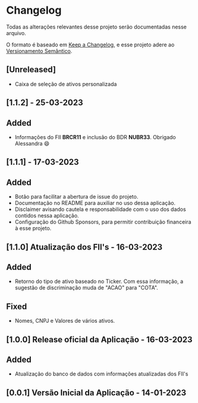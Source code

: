 # Changelog

Todas as alterações relevantes desse projeto serão documentadas nesse arquivo.

O formato é baseado em  [Keep a Changelog](https://keepachangelog.com/en/1.0.0/),
e esse projeto adere ao [Versionamento Semântico](https://semver.org/spec/v2.0.0.html).

## [Unreleased]

* Caixa de seleção de ativos personalizada

## [1.1.2] - 25-03-2023
## Added
* Informações do FII **BRCR11** e inclusão do BDR **NUBR33**. Obrigado Alessandra :smile:

## [1.1.1] - 17-03-2023
## Added
* Botão para facilitar a abertura de issue do projeto.
* Documentação no README para auxiliar no uso dessa aplicação.
* Disclaimer avisando cautela e responsabilidade com o uso dos dados contidos nessa aplicação.
* Configuração do Github Sponsors, para permitir contribuição financeira à esse projeto.

## [1.1.0] Atualização dos FII's - 16-03-2023

## Added
* Retorno do tipo de ativo baseado no Ticker. Com essa informação, a sugestão de discriminação muda de "ACAO" para "COTA".

## Fixed
* Nomes, CNPJ e Valores de vários ativos.

## [1.0.0] Release oficial da Aplicação - 16-03-2023

## Added
* Atualização do banco de dados com informações atualizadas dos FII's

## [0.0.1] Versão Inicial da Aplicação - 14-01-2023